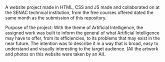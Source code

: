 A website project made in HTML, CSS and JS made and collaborated on at the SENAC technical institution, from the free courses offered dated the same month as the submission of this repository.

Purpose of the project:
With the theme of Artificial Intelligence, the assigned work was built to inform the general of what Artificial Intelligence may have to offer, from its efficiencies, to its problems that may exist in the near future. The intention was to describe it in a way that is broad, easy to understand and visually interesting to the target audience. (All the artwork and photos on this website were taken by an AI).
